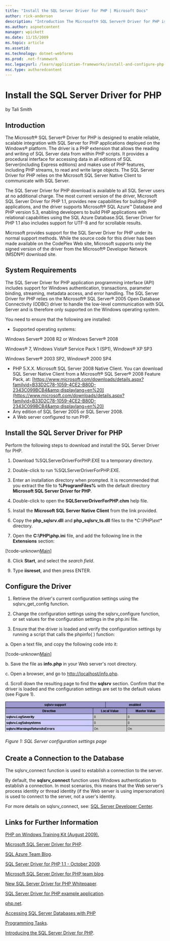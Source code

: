 ```yaml
---
title: "Install the SQL Server Driver for PHP | Microsoft Docs"
author: rick-anderson
description: "Introduction The Microsoft® SQL Server® Driver for PHP is designed to enable reliable, scalable integration with SQL Server for PHP applications deployed on..."
ms.author: aspnetcontent
manager: wpickett
ms.date: 11/15/2009
ms.topic: article
ms.assetid: 
ms.technology: dotnet-webforms
ms.prod: .net-framework
msc.legacyurl: /learn/application-frameworks/install-and-configure-php-on-iis/install-the-sql-server-driver-for-php
msc.type: authoredcontent
---
```

Install the SQL Server Driver for PHP
====================
by Tali Smith

## Introduction

The Microsoft® SQL Server® Driver for PHP is designed to enable reliable, scalable integration with SQL Server for PHP applications deployed on the Windows® platform. The driver is a PHP extension that allows the reading and writing of SQL Server data from within PHP scripts. It provides a procedural interface for accessing data in all editions of SQL Server(including Express editions) and makes use of PHP features, including PHP streams, to read and write large objects. The SQL Server Driver for PHP relies on the Microsoft SQL Server Native Client to communicate with SQL Server.

The SQL Server Driver for PHP download is available to all SQL Server users at no additional charge. The most current version of the driver, Microsoft SQL Server Driver for PHP 1.1, provides new capabilities for building PHP applications, and the driver supports Microsoft® SQL Azure™ Database and PHP version 5.3, enabling developers to build PHP applications with relational capabilities using the SQL Azure Database.SQL Server Driver for PHP 1.1 also includes support for UTF-8 and for scrollable results.

Microsoft provides support for the SQL Server Driver for PHP under its normal support methods. While the source code for this driver has been made available on the CodePlex Web site, Microsoft supports only the signed version of the driver from the Microsoft® Developer Network (MSDN®) download site.

## System Requirements

The SQL Server Driver for PHP application programming interface (API) includes support for Windows authentication, transactions, parameter binding, streaming, metadata access, and error handling. The SQL Server Driver for PHP relies on the Microsoft® SQL Server® 2005 Open Database Connectivity (ODBC) driver to handle the low-level communication with SQL Server and is therefore only supported on the Windows operating system.

You need to ensure that the following are installed:

- Supported operating systems:

Windows Server® 2008 R2 or Windows Server® 2008

Windows® 7, Windows Vista® Service Pack 1 (SP1), Windows® XP SP3

Windows Server® 2003 SP2, Windows® 2000 SP4

- PHP 5.X.X. Microsoft SQL Server 2008 Native Client. You can download SQL Server Native Client from a Microsoft® SQL Server® 2008 Feature Pack, at: [https://www.microsoft.com/downloads/details.aspx?familyid=B33D2C78-1059-4CE2-B80D-2343C099BCB4&amp;displaylang=en%20](https://www.microsoft.com/downloads/details.aspx?familyid=B33D2C78-1059-4CE2-B80D-2343C099BCB4&amp;displaylang=en%20)
- Any edition of SQL Server 2005 or SQL Server 2008.
- A Web server configured to run PHP.

## Install the SQL Server Driver for PHP

Perform the following steps to download and install the SQL Server Driver for PHP.

1. Download %SQLServerDriverForPHP.EXE to a temporary directory.

2. Double-click to run %SQLServerDriverForPHP.EXE.

3. Enter an installation directory when prompted. It is recommended that you extract the file to **%ProgramFiles%** with the default directory **Microsoft SQL Server Driver for PHP**.

4. Double-click to open the **SQLServerDriverForPHP.chm** help file.

5. Install the **Microsoft SQL Server Native Client** from the link provided.

6. Copy the **php\_sqlsrv.dll** and **php\_sqlsrv\_ts.dll** files to the **C:\PHP\ext\** directory.

7. Open the **C:\PHP\php.ini** file, and add the following line in the **Extensions** section:

[!code-unknown[Main](install-the-sql-server-driver-for-php/samples/sample-127390-1.unknown)]

8. Click **Start**, and select the *search field*.

9. Type **iisreset**, and then press ENTER.

## Configure the Driver

1. Retrieve the driver's current configuration settings using the sqlsrv\_get\_config function.

2. Change the configuration settings using the sqlsrv\_configure function, or set values for the configuration settings in the php.ini file.

3. Ensure that the driver is loaded and verify the configuration settings by running a script that calls the phpinfo( ) function:

a. Open a text file, and copy the following code into it:

[!code-unknown[Main](install-the-sql-server-driver-for-php/samples/sample-127390-2.unknown)]

b. Save the file as **info.php** in your Web server's root directory.

c. Open a browser, and go to [http://localhost/info.php](http://localhost/info.php).

d. Scroll down the resulting page to find the **sqlsrv** section. Confirm that the driver is loaded and the configuration settings are set to the default values (see Figure 1).

[![](install-the-sql-server-driver-for-php/_static/image3.jpg)](install-the-sql-server-driver-for-php/_static/image2.jpg)

###### Figure 1: SQL Server configuration settings page

## Create a Connection to the Database

The sqlsrv\_connect function is used to establish a connection to the server.

By default, the **sqlsrv\_connect** function uses Windows authentication to establish a connection. In most scenarios, this means that the Web server's process identity or thread identity (if the Web server is using impersonation) is used to connect to the server, not a user's identity.

For more details on sqlsrv\_connect, see: [SQL Server Developer Center](https://msdn.microsoft.com/en-us/library/cc296161(SQL.90).aspx).

## Links for Further Information

[PHP on Windows Training Kit (August 2009).](https://www.microsoft.com/downloads/details.aspx?familyid=C8498C9B-A85A-4AFA-90C0-593D0E4850CB&amp;displaylang=en)

[Microsoft SQL Server Driver for PHP](http://www.codeplex.com/SQLSRVPHP).

<a id="bp___ctl00___bth___BlogTitle"></a>[SQL Azure Team Blog](https://blogs.msdn.com/ssds/default.aspx).

[SQL Server Driver for PHP 1.1 - October 2009](https://www.microsoft.com/downloads/details.aspx?FamilyID=ccdf728b-1ea0-48a8-a84a-5052214caad9&amp;displaylang=en).

[Microsoft SQL Server Driver for PHP team blog](https://blogs.msdn.com/sqlphp/default.aspx).

[New SQL Server Driver for PHP Whitepaper](https://blogs.msdn.com/sqlphp/archive/2008/08/29/new-sql-server-driver-for-php-whitepaper-available.aspx).

[SQL Server Driver for PHP example application](https://msdn.microsoft.com/en-us/library/cc296196(SQL.90).aspx).

[php.net](http://php.net/).

[Accessing SQL Server Databases with PHP](https://msdn.microsoft.com/en-us/library/cc793139(SQL.90).aspx)

[Programming Tasks](https://technet.microsoft.com/en-us/library/cc644935(SQL.90).aspx).

[Introducing the SQL Server Driver for PHP](https://msdn.microsoft.com/en-us/library/cc296172(SQL.90).aspx).